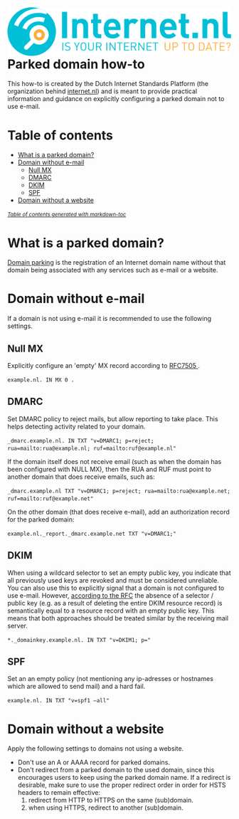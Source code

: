 <img align="right" src="images/logo-internetnl-en.svg">

# Parked domain how-to
This how-to is created by the Dutch Internet Standards Platform (the organization behind [internet.nl](https://internet.nl)) and is meant to provide practical information and guidance on explicitly configuring a parked domain not to use e-mail.

# Table of contents
- [What is a parked domain?](#what-is-a-parked-domain-)
- [Domain without e-mail](#domain-without-e-mail)
  * [Null MX](#null-mx)
  * [DMARC](#dmarc)
  * [DKIM](#dkim)
  * [SPF](#spf)
- [Domain without a website](#domain-without-a-website)

<small><i><a href='http://ecotrust-canada.github.io/markdown-toc/'>Table of contents generated with markdown-toc</a></i></small>

# What is a parked domain?
[Domain parking](https://en.wikipedia.org/wiki/Domain_parking) is the registration of an Internet domain name without that domain being associated with any services such as e-mail or a website. 

# Domain without e-mail
If a domain is not using e-mail it is recommended to use the following settings.

## Null MX
Explicitly configure an 'empty' MX record according to [RFC7505 ](https://tools.ietf.org/html/rfc7505). 

`example.nl. IN MX 0 .`

## DMARC
Set DMARC policy to reject mails, but allow reporting to take place. This helps detecting activity related to your domain.

`_dmarc.example.nl. IN TXT "v=DMARC1; p=reject; rua=mailto:rua@example.nl; ruf=mailto:ruf@example.nl"`

If the domain itself does not receive email (such as when the domain has been configured with NULL MX), then the RUA and RUF must point to another domain that does receive emails, such as:

`_dmarc.example.nl TXT "v=DMARC1; p=reject; rua=mailto:rua@example.net; ruf=mailto:ruf@example.net"`

On the other domain (that does receive e-mail), add an authorization record for the parked domain:

`example.nl._report._dmarc.example.net TXT "v=DMARC1;"`

## DKIM
When using a wildcard selector to set an empty public key, you indicate that all previously used keys are revoked and must be considered unreliable. You can also use this to explicitly signal that a domain is not configured to use e-mail. However, [according to the RFC](https://tools.ietf.org/html/rfc6376#section-6.1.2) the absence of a selector / public key (e.g. as a result of deleting the entire DKIM resource record) is semantically equal to a resource record with an empty public key. This means that both approaches should be treated similar by the receiving mail server.

`*._domainkey.example.nl. IN TXT "v=DKIM1; p="`

## SPF
Set an an empty policy (not mentioning any ip-adresses or hostnames which are allowed to send mail) and a hard fail.

`example.nl. IN TXT "v=spf1 –all"`
 
# Domain without a website
Apply the following settings to domains not using a website.

* Don't use an A or AAAA record for parked domains.
* Don't redirect from a parked domain to the used domain, since this encourages users to keep using the parked domain name. If a redirect is desirable, make sure to use the proper redirect order in order for HSTS headers to remain effective: 
    1. redirect from HTTP to HTTPS on the same (sub)domain.
    2. when using HTTPS, redirect to another (sub)domain.
